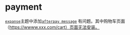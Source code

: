 # payment

[` expanse `](https://archetypethemes.co/blogs/expanse)主题中添加[` afterpay message `](https://developers.afterpay.com/afterpay-online/docs/shopify) 有问题。其中购物车页面（https://wwww.xxx.com/cart）页面无法安装。

